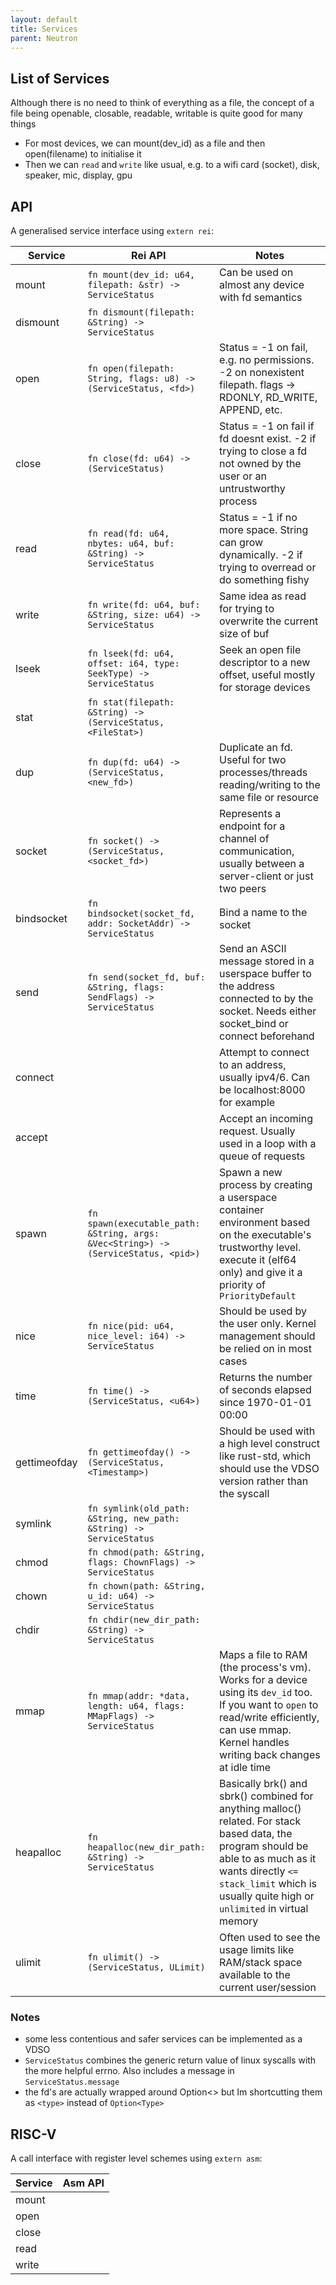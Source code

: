 ```yaml
---
layout: default
title: Services
parent: Neutron
---
```


## List of Services

Although there is no need to think of everything as a file, the concept of a file being openable, closable, readable, writable is quite good for many things

- For most devices, we can mount(dev_id) as a file and then open(filename) to initialise it
- Then we can `read` and `write` like usual, e.g. to a wifi card (socket), disk, speaker, mic, display, gpu

## API

A generalised service interface using `extern rei`:

| Service | Rei API | Notes |
| --- | --- | --- |
| mount | `fn mount(dev_id: u64, filepath: &str) -> ServiceStatus` | Can be used on almost any device with fd semantics |
| dismount | `fn dismount(filepath: &String) -> ServiceStatus` | |
| open | `fn open(filepath: String, flags: u8) -> (ServiceStatus, <fd>)` | Status = -1 on fail, e.g. no permissions. -2 on nonexistent filepath. flags -> RDONLY, RD_WRITE, APPEND, etc. |
| close | `fn close(fd: u64) -> (ServiceStatus)` | Status = -1 on fail if fd doesnt exist. -2 if trying to close a fd not owned by the user or an untrustworthy process |
| read | `fn read(fd: u64, nbytes: u64, buf: &String) -> ServiceStatus` | Status = -1 if no more space. String can grow dynamically. -2 if trying to overread or do something fishy |
| write | `fn write(fd: u64, buf: &String, size: u64) -> ServiceStatus` | Same idea as read for trying to overwrite the current size of buf |
| lseek | `fn lseek(fd: u64, offset: i64, type: SeekType) -> ServiceStatus` | Seek an open file descriptor to a new offset, useful mostly for storage devices |
| stat | `fn stat(filepath: &String) -> (ServiceStatus, <FileStat>)` | |
| dup | `fn dup(fd: u64) -> (ServiceStatus, <new_fd>)` | Duplicate an fd. Useful for two processes/threads reading/writing to the same file or resource |
| socket | `fn socket() -> (ServiceStatus, <socket_fd>)` | Represents a endpoint for a channel of communication, usually between a server-client or just two peers |
| bindsocket | `fn bindsocket(socket_fd, addr: SocketAddr) -> ServiceStatus` | Bind a name to the socket |
| send | `fn send(socket_fd, buf: &String, flags: SendFlags) -> ServiceStatus` | Send an ASCII message stored in a userspace buffer to the address connected to by the socket. Needs either socket_bind or connect beforehand |
| connect | | Attempt to connect to an address, usually ipv4/6. Can be localhost:8000 for example |
| accept | | Accept an incoming request. Usually used in a loop with a queue of requests |
| spawn | `fn spawn(executable_path: &String, args: &Vec<String>) -> (ServiceStatus, <pid>)` | Spawn a new process by creating a userspace container environment based on the executable's trustworthy level. execute it (elf64 only) and give it a priority of `PriorityDefault` |
| nice | `fn nice(pid: u64, nice_level: i64) -> ServiceStatus` | Should be used by the user only. Kernel management should be relied on in most cases |
| time | `fn time() -> (ServiceStatus, <u64>)` | Returns the number of seconds elapsed since 1970-01-01 00:00 |
| gettimeofday | `fn gettimeofday() -> (ServiceStatus, <Timestamp>)` | Should be used with a high level construct like rust-std, which should use the VDSO version rather than the syscall |
| symlink | `fn symlink(old_path: &String, new_path: &String) -> ServiceStatus` | |
| chmod | `fn chmod(path: &String, flags: ChownFlags) -> ServiceStatus` | |
| chown | `fn chown(path: &String, u_id: u64) -> ServiceStatus` | |
| chdir | `fn chdir(new_dir_path: &String) -> ServiceStatus` | |
| mmap | `fn mmap(addr: *data, length: u64, flags: MMapFlags) -> ServiceStatus` | Maps a file to RAM (the process's vm). Works for a device using its `dev_id` too. If you want to `open` to read/write efficiently, can use mmap. Kernel handles writing back changes at idle time |
| heapalloc | `fn heapalloc(new_dir_path: &String) -> ServiceStatus` | Basically brk() and sbrk() combined for anything malloc() related. For stack based data, the program should be able to as much as it wants directly `<= stack_limit` which is usually quite high or `unlimited` in virtual memory  |
| ulimit | `fn ulimit() -> (ServiceStatus, ULimit)` | Often used to see the usage limits like RAM/stack space available to the current user/session |

### Notes

- some less contentious and safer services can be implemented as a VDSO
- `ServiceStatus` combines the generic return value of linux syscalls with the more helpful errno. Also includes a message in `ServiceStatus.message`
- the fd's are actually wrapped around Option<> but Im shortcutting them as `<type>` instead of `Option<Type>`

## RISC-V

A call interface with register level schemes using `extern asm`:

| Service | Asm API |
| --- | --- |
| mount | |
| open | |
| close | |
| read | |
| write | |
